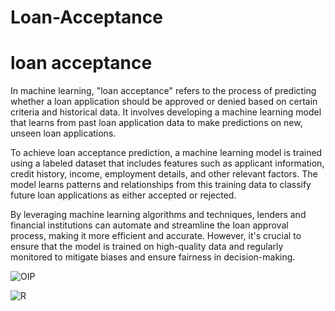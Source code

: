 # Loan-Acceptance
<h1>loan acceptance </h1>
<p>In machine learning, "loan acceptance" refers to the process of predicting whether a loan application should be approved or denied based on certain criteria and historical data. It involves developing a machine learning model that learns from past loan application data to make predictions on new, unseen loan applications.</p>
<p>To achieve loan acceptance prediction, a machine learning model is trained using a labeled dataset that includes features such as applicant information, credit history, income, employment details, and other relevant factors. The model learns patterns and relationships from this training data to classify future loan applications as either accepted or rejected.</p>
<p>By leveraging machine learning algorithms and techniques, lenders and financial institutions can automate and streamline the loan approval process, making it more efficient and accurate. However, it's crucial to ensure that the model is trained on high-quality data and regularly monitored to mitigate biases and ensure fairness in decision-making.</p>


![OIP](https://github.com/mohansharma077/Loan-Acceptance/assets/104629829/76a74b56-acc5-45d7-ad0c-d2052fb7b9fb)


![R](https://github.com/mohansharma077/Loan-Acceptance/assets/104629829/6728d52d-51ce-4a09-bb7c-457f7fe46f3e)
